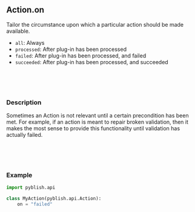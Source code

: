 ## Action.on

Tailor the circumstance upon which a particular action should be made available.

 - `all`: Always
 - `processed`: After plug-in has been processed
 - `failed`: After plug-in has been processed, and failed
 - `succeeded`: After plug-in has been processed, and succeeded

<br>
<br>
<br>

### Description

Sometimes an Action is not relevant until a certain precondition has been met. For example, if an action is meant to repair broken validation, then it makes the most sense to provide this functionality until validation has actually failed.

<br>
<br>
<br>

### Example

```python
import pyblish.api

class MyAction(pyblish.api.Action):
    on = "failed"
```
